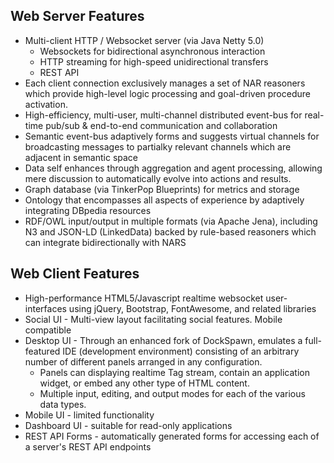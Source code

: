 Web Server Features
------------------
 - Multi-client HTTP / Websocket server (via Java Netty 5.0)
     - Websockets for bidirectional asynchronous interaction
	 - HTTP streaming for high-speed unidirectional transfers
	 - REST API
 - Each client connection exclusively manages a set of NAR reasoners which provide high-level logic processing and goal-driven procedure activation.
 - High-efficiency, multi-user, multi-channel distributed event-bus for real-time pub/sub & end-to-end communication and collaboration
 - Semantic event-bus adaptively forms and suggests virtual channels for broadcasting messages to partialky relevant channels which are adjacent in semantic space
 - Data self enhances through aggregation and agent processing, allowing mere discussion to automatically evolve into actions and results.
 - Graph database (via TinkerPop Blueprints) for metrics and storage
 - Ontology that encompasses all aspects of experience by adaptively integrating DBpedia resources
 - RDF/OWL input/output in multiple formats (via Apache Jena), including N3 and JSON-LD (LinkedData) backed by rule-based reasoners which can integrate bidirectionally with NARS
 

Web Client Features
-------------------
 - High-performance HTML5/Javascript realtime websocket user-interfaces using jQuery, Bootstrap, FontAwesome, and related libraries
 - Social UI - Multi-view layout facilitating social features.  Mobile compatible
 - Desktop UI - Through an enhanced fork of DockSpawn, emulates a full-featured IDE (development environment) consisting of an arbitrary number of different panels arranged in any configuration.  
	 - Panels can displaying realtime Tag stream, contain an application widget, or embed any other type of HTML content.
	 - Multiple input, editing, and output modes for each of the various data types.
 - Mobile UI - limited functionality
 - Dashboard UI - suitable for read-only applications
 - REST API Forms - automatically generated forms for accessing each of a server's REST API endpoints


